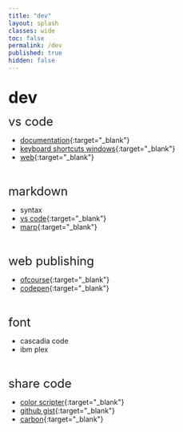 ```yaml
---
title: "dev"
layout: splash
classes: wide
toc: false
permalink: /dev
published: true
hidden: false
---
```


<br>
<font size="6"><span style="font-weight:bold;"> dev </span></font>
<br>

<font size="5"> vs code </font>

- [documentation](https://code.visualstudio.com/docs){:target="_blank"}
- [keyboard shortcuts windows](https://code.visualstudio.com/shortcuts/keyboard-shortcuts-windows.pdf){:target="_blank"}
- [web](https://code.visualstudio.com/docs/editor/vscode-web){:target="_blank"}
<br>

<font size="5"> markdown </font>

- syntax
- [vs code](https://code.visualstudio.com/docs/languages/markdown){:target="_blank"}
- [marp](https://marketplace.visualstudio.com/items?itemName=marp-team.marp-vscode){:target="_blank"}
<br>

<font size="5"> web publishing </font>

- [ofcourse](https://ofcourse.kr/){:target="_blank"}
- [codepen](https://codepen.io/pen/){:target="_blank"}
<br>

<font size="5"> font </font>

- cascadia code
- ibm plex
<br>

<font size="5"> share code </font>

- [color scripter](https://colorscripter.com/){:target="_blank"}
- [github gist](https://gist.github.com/){:target="_blank"}
- [carbon](https://carbon.now.sh/){:target="_blank"}
<br>
